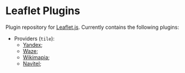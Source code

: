 # Leaflet Plugins
Plugin repository for [Leaflet.js](https://leafletjs.com). Currently contains the following plugins:
- Providers (`tile`):
  * [Yandex](/tile/L.TileLayer.Yandex.md);
  * [Waze](/tile/L.TileLayer.Waze.md);
  * [Wikimapia](/tile/L.TileLayer.Wikimapia.md);
  * [Navitel](/tile/L.TileLayer.Navitel.md);